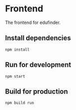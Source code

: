 # Frontend

The frontend for edufinder.

## Install dependencies

`npm install`

## Run for development

`npm start`

## Build for production

`npm build run`
